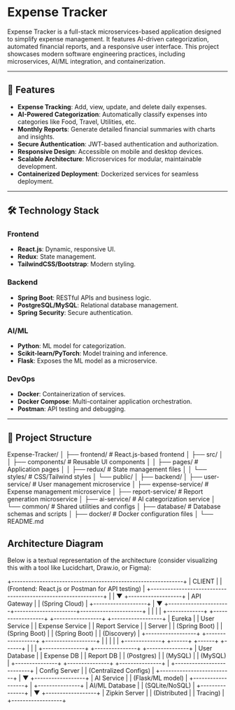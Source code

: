 # Expense Tracker

Expense Tracker is a full-stack microservices-based application designed to simplify expense management. It features AI-driven categorization, automated financial reports, and a responsive user interface. This project showcases modern software engineering practices, including microservices, AI/ML integration, and containerization.

---

## 🌟 Features

- **Expense Tracking**: Add, view, update, and delete daily expenses.
- **AI-Powered Categorization**: Automatically classify expenses into categories like Food, Travel, Utilities, etc.
- **Monthly Reports**: Generate detailed financial summaries with charts and insights.
- **Secure Authentication**: JWT-based authentication and authorization.
- **Responsive Design**: Accessible on mobile and desktop devices.
- **Scalable Architecture**: Microservices for modular, maintainable development.
- **Containerized Deployment**: Dockerized services for seamless deployment.

---

## 🛠️ Technology Stack

### **Frontend**

- **React.js**: Dynamic, responsive UI.
- **Redux**: State management.
- **TailwindCSS/Bootstrap**: Modern styling.

### **Backend**

- **Spring Boot**: RESTful APIs and business logic.
- **PostgreSQL/MySQL**: Relational database management.
- **Spring Security**: Secure authentication.

### **AI/ML**

- **Python**: ML model for categorization.
- **Scikit-learn/PyTorch**: Model training and inference.
- **Flask**: Exposes the ML model as a microservice.

### **DevOps**

- **Docker**: Containerization of services.
- **Docker Compose**: Multi-container application orchestration.
- **Postman**: API testing and debugging.

---

## 📂 Project Structure

Expense-Tracker/
│ ├── frontend/ # React.js-based frontend
│ ├── src/
│ │ ├── components/ # Reusable UI components
│ │ ├── pages/ # Application pages
│ │ ├── redux/ # State management files
│ │ └── styles/ # CSS/Tailwind styles
│ └── public/
│ ├── backend/
│ ├── user-service/ # User management microservice
│ ├── expense-service/ # Expense management microservice
│ ├── report-service/ # Report generation microservice
│ ├── ai-service/ # AI categorization service
│ └── common/ # Shared utilities and configs
│ ├── database/ # Database schemas and scripts
│ ├── docker/ # Docker configuration files
│ └── README.md

## Architecture Diagram
Below is a textual representation of the architecture (consider visualizing this with a tool like Lucidchart, Draw.io, or Figma):

+-------------------------------------------------------------+
|                           CLIENT                            |
|            (Frontend: React.js or Postman for API testing)  |
+-------------------------------------------------------------+
                              |
                              |
                              ▼
                    +-------------------+
                    |   API Gateway     |
                    |  (Spring Cloud)   |
                    +-------------------+
                              |
                              ▼
      +----------------------+----------------------+----------------------+
      |                      |                      |                      |
+-------------+      +------------------+   +-----------------+   +------------------+
| Eureka      |      | User Service     |   | Expense Service |   | Report Service   |
| Server      |      | (Spring Boot)    |   | (Spring Boot)   |   | (Spring Boot)    |
| (Discovery) |      +------------------+   +-----------------+   +------------------+
|             |             |                      |                      |
+-------------+       +------+              +------+               +------+
                       |                     |                      |
                +---------------+     +---------------+      +---------------+
                | User Database |     | Expense DB    |      | Report DB     |
                |   (Postgres)  |     |   (MySQL)     |      |   (MySQL)     |
                +---------------+     +---------------+      +---------------+
                              |
+--------------------------+
| Config Server            |
| (Centralized Configs)    |
+--------------------------+
                              |
                              ▼
                    +------------------+
                    | AI Service       |
                    | (Flask/ML model) |
                    +------------------+
                              |
                       +---------------+
                       | AI/ML Database |
                       | (SQLite/NoSQL) |
                       +---------------+
                              |
                              ▼
                    +------------------+
                    | Zipkin Server    |
                    | (Distributed     |
                    | Tracing)         |
                    +------------------+


